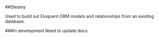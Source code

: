 ##Steamy

Used to build out Eloquent ORM models and relationships from an existing database.

###In development
Need to update docs.